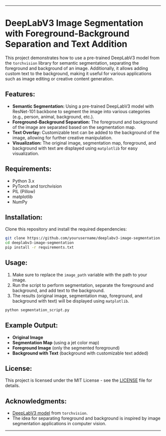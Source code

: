 
---

# DeepLabV3 Image Segmentation with Foreground-Background Separation and Text Addition

This project demonstrates how to use a pre-trained DeepLabV3 model from the `torchvision` library for semantic segmentation, separating the foreground and background of an image. Additionally, it allows adding custom text to the background, making it useful for various applications such as image editing or creative content generation.

## Features:
- **Semantic Segmentation:** Using a pre-trained DeepLabV3 model with ResNet-101 backbone to segment the image into various categories (e.g., person, animal, background, etc.).
- **Foreground-Background Separation:** The foreground and background of the image are separated based on the segmentation map.
- **Text Overlay:** Customizable text can be added to the background of the image, allowing for further creative manipulation.
- **Visualization:** The original image, segmentation map, foreground, and background with text are displayed using `matplotlib` for easy visualization.

## Requirements:
- Python 3.x
- PyTorch and torchvision
- PIL (Pillow)
- matplotlib
- NumPy

## Installation:
Clone this repository and install the required dependencies:

```bash
git clone https://github.com/yourusername/deeplabv3-image-segmentation.git
cd deeplabv3-image-segmentation
pip install -r requirements.txt
```

## Usage:
1. Make sure to replace the `image_path` variable with the path to your image.
2. Run the script to perform segmentation, separate the foreground and background, and add text to the background.
3. The results (original image, segmentation map, foreground, and background with text) will be displayed using `matplotlib`.

```bash
python segmentation_script.py
```

## Example Output:
- **Original Image**
- **Segmentation Map** (using a jet color map)
- **Foreground Image** (only the segmented foreground)
- **Background with Text** (background with customizable text added)

## License:
This project is licensed under the MIT License - see the [LICENSE](LICENSE) file for details.

## Acknowledgments:
- [DeepLabV3 model](https://pytorch.org/hub/pytorch_vision_deeplabv3_resnet101/) from `torchvision`.
- The idea for separating foreground and background is inspired by image segmentation applications in computer vision.

---
